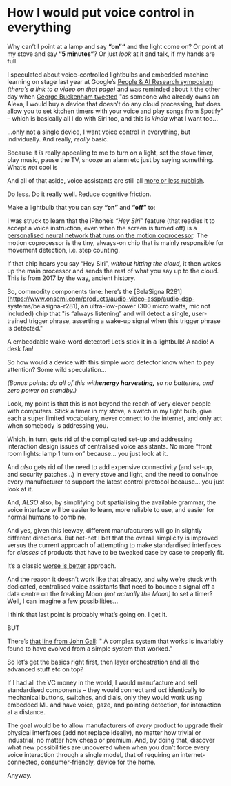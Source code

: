 # How I would put voice control in everything

Why can’t I point at a lamp and say **“on”“** and the light come on? Or point
at my stove and say **“5 minutes”**? Or just _look_ at it and talk, if my
hands are full.

I speculated about voice-controlled lightbulbs and embedded machine learning
on stage last year at Google’s [People & AI Research
symposium](https://pair.withgoogle.com/events/symposium/) _(there’s a link to
a video on that page)_ and was reminded about it the other day when [George
Buckenham tweeted](https://twitter.com/v21/status/1264893090743058438?s=21)
"as someone who already owns an Alexa, I would buy a device that doesn’t do
any cloud processing, but does allow you to set kitchen timers with your voice
and play songs from Spotify" – which is basically all I do with Siri too, and
this is _kinda_ what I want too…

…only not a single device, I want voice control in everything, but
individually. And really, _really_ basic.

Because it _is_ really appealing to me to turn on a light, set the stove
timer, play music, pause the TV, snooze an alarm etc just by saying something.
What’s _not_ cool is

And all of that aside, voice assistants are still all [more or less
rubbish](https://daringfireball.net/2020/05/what_time_is_it_in_london).

Do less. Do it really well. Reduce cognitive friction.

Make a lightbulb that you can say **“on”** and **“off”** to:

I was struck to learn that the iPhone’s _“Hey Siri”_ feature (that readies it
to accept a voice instruction, even when the screen is turned off) is a
[personalised neural network that runs on the motion
coprocessor](https://machinelearning.apple.com/2017/10/01/hey-siri.html). The
motion coprocessor is the tiny, always-on chip that is mainly responsible for
movement detection, i.e. step counting.

If that chip hears you say “Hey Siri”, _without hitting the cloud,_ it then
wakes up the main processor and sends the rest of what you say up to the
cloud. This is from 2017 by the way, ancient history.

So, commodity components time: here’s the [BelaSigna
R281](https://www.onsemi.com/products/audio-video-assp/audio-dsp-
systems/belasigna-r281), an ultra-low-power (300 micro watts, mic not
included) chip that "is “always listening” and will detect a single, user-
trained trigger phrase, asserting a wake-up signal when this trigger phrase is
detected."

A embeddable wake-word detector! Let’s stick it in a lightbulb! A radio! A
desk fan!

So how would a device with this simple word detector know when to pay
attention? Some wild speculation…

_(Bonus points: do all of this with**energy harvesting,** so no batteries, and
zero power on standby.)_

Look, my point is that this is not beyond the reach of very clever people with
computers. Stick a timer in my stove, a switch in my light bulb, give each a
super limited vocabulary, never connect to the internet, and only act when
somebody is addressing you.

Which, in turn, gets rid of the complicated set-up and addressing interaction
design issues of centralised voice assistants. No more “front room lights:
lamp 1 turn on” because… you just look at it.

And _also_ gets rid of the need to add expensive connectivity (and set-up, and
security patches…) in every stove and light, and the need to convince every
manufacturer to support the latest control protocol because… you just look at
it.

And, _ALSO_ also, by simplifying but spatialising the available grammar, the
voice interface will be easier to learn, more reliable to use, and easier for
normal humans to combine.

And yes, given this leeway, different manufacturers will go in slightly
different directions. But net-net I bet that the overall simplicity is
improved versus the current approach of attempting to make standardised
interfaces for _classes_ of products that have to be tweaked case by case to
properly fit.

It’s a classic [worse is better](https://www.jwz.org/doc/worse-is-better.html)
approach.

And the reason it doesn’t work like that already, and why we’re stuck with
dedicated, centralised voice assistants that need to bounce a signal off a
data centre on the freaking Moon _(not actually the Moon)_ to set a timer?
Well, I can imagine a few possibilities…

I think that last point is probably what’s going on. I get it.

BUT

There’s [that line from John Gall](https://en.wikiquote.org/wiki/John_Gall): "
A complex system that works is invariably found to have evolved from a simple
system that worked."

So let’s get the basics right first, then layer orchestration and all the
advanced stuff etc on top?

If I had all the VC money in the world, I would manufacture and sell
standardised components – they would connect and _act_ identically to
mechanical buttons, switches, and dials, only they would work using embedded
ML and have voice, gaze, and pointing detection, for interaction at a
distance.

The goal would be to allow manufacturers of _every_ product to upgrade their
physical interfaces (add not replace ideally), no matter how trivial or
industrial, no matter how cheap or premium. And, by doing that, discover what
new possibilities are uncovered when when you don’t force every voice
interaction through a single model, that of requiring an internet-connected,
consumer-friendly, device for the home.

Anyway.
